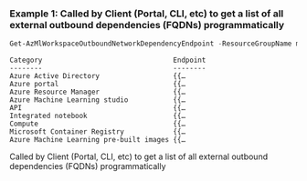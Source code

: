 ### Example 1: Called by Client (Portal, CLI, etc) to get a list of all external outbound dependencies (FQDNs) programmatically
```powershell
Get-AzMlWorkspaceOutboundNetworkDependencyEndpoint -ResourceGroupName ml-rg-test -WorkspaceName mlworkspace-cli01
```

```output
Category                                Endpoint
--------                                --------
Azure Active Directory                  {{…
Azure portal                            {{…
Azure Resource Manager                  {{…
Azure Machine Learning studio           {{…
API                                     {{…
Integrated notebook                     {{…
Compute                                 {{…
Microsoft Container Registry            {{…
Azure Machine Learning pre-built images {{…
```

Called by Client (Portal, CLI, etc) to get a list of all external outbound dependencies (FQDNs) programmatically
